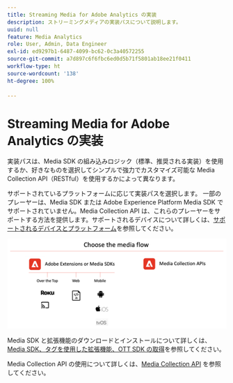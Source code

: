 ```yaml
---
title: Streaming Media for Adobe Analytics の実装
description: ストリーミングメディアの実装パスについて説明します。
uuid: null
feature: Media Analytics
role: User, Admin, Data Engineer
exl-id: ed9297b1-6487-4099-bc62-0c3a40572255
source-git-commit: a7d897c6f6fbc6ed0d5b71f5801ab18ee21f0411
workflow-type: ht
source-wordcount: '138'
ht-degree: 100%

---
```


# Streaming Media for Adobe Analytics の実装

実装パスは、Media SDK の組み込みロジック（標準、推奨される実装）を使用するか、好きなものを選択してシンプルで強力でカスタマイズ可能な Media Collection API（RESTful）を使用するかによって異なります。

サポートされているプラットフォームに応じて実装パスを選択します。 一部のプレーヤーは、Media SDK または Adobe Experience Platform Media SDK でサポートされていません。Media Collection API は、これらのプレーヤーをサポートする方法を提供します。サポートされるデバイスについて詳しくは、[サポートされるデバイスとプラットフォーム](/help/getting-started/supported-devices.md)を参照してください。

![メディアフロー](media-sdk/assets/choose-media-flow2.png)

Media SDK と拡張機能のダウンロードとインストールについて詳しくは、[Media SDK、タグを使用した拡張機能、OTT SDK の取得](/help/getting-started/download-sdks.md)を参照してください。

Media Collection API の使用について詳しくは、[Media Collection API](media-collection-api/mc-api-overview.md) を参照してください。
